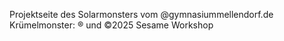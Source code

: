 Projektseite des Solarmonsters vom @gymnasiummellendorf.de
Krümelmonster: ® und ©2025 Sesame Workshop
